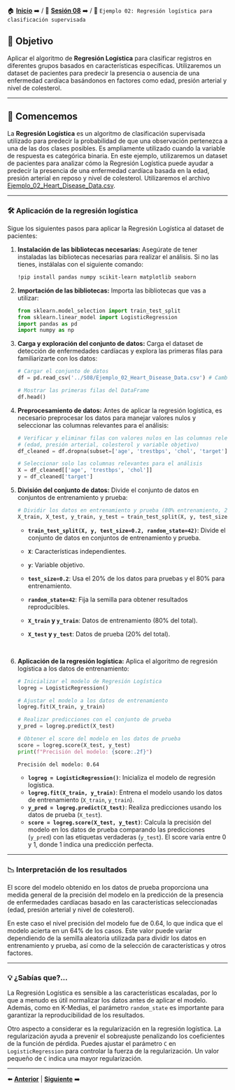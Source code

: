 🏠 [**Inicio**](../../Readme.md) ➡️ / 📖 [**Sesión 08**](../Readme.md) ➡️ / 📝 `Ejemplo 02: Regresión logística para clasificación supervisada`

## 🎯 Objetivo

Aplicar el algoritmo de **Regresión Logística** para clasificar registros en diferentes grupos basados en características específicas. Utilizaremos un dataset de pacientes para predecir la presencia o ausencia de una enfermedad cardíaca basándonos en factores como edad, presión arterial y nivel de colesterol.

---

## 🚀 Comencemos

La **Regresión Logística** es un algoritmo de clasificación supervisada utilizado para predecir la probabilidad de que una observación pertenezca a una de las dos clases posibles. Es ampliamente utilizado cuando la variable de respuesta es categórica binaria. En este ejemplo, utilizaremos un dataset de pacientes para analizar cómo la Regresión Logística puede ayudar a predecir la presencia de una enfermedad cardíaca basada en la edad, presión arterial en reposo y nivel de colesterol. Utilizaremos el archivo [Ejemplo_02_Heart_Disease_Data.csv](../../Datasets/S08/Ejemplo_02_Heart_Disease_Data.csv).

---

### 🛠️ **Aplicación de la regresión logística**

Sigue los siguientes pasos para aplicar la Regresión Logística al dataset de pacientes:

1. **Instalación de las bibliotecas necesarias:** Asegúrate de tener instaladas las bibliotecas necesarias para realizar el análisis. Si no las tienes, instálalas con el siguiente comando:

    ```bash
    !pip install pandas numpy scikit-learn matplotlib seaborn
    ```

2. **Importación de las bibliotecas:** Importa las bibliotecas que vas a utilizar:

    ```python
    from sklearn.model_selection import train_test_split
    from sklearn.linear_model import LogisticRegression
    import pandas as pd
    import numpy as np
    ```

3. **Carga y exploración del conjunto de datos:** Carga el dataset de detección de enfermedades cardíacas y explora las primeras filas para familiarizarte con los datos:

    ```python
    # Cargar el conjunto de datos
    df = pd.read_csv('../S08/Ejemplo_02_Heart_Disease_Data.csv') # Cambia la ruta al archivo, de acuerdo a tu entorno de trabajo.

    # Mostrar las primeras filas del DataFrame
    df.head()
    ```

4. **Preprocesamiento de datos:** Antes de aplicar la regresión logística, es necesario preprocesar los datos para manejar valores nulos y seleccionar las columnas relevantes para el análisis:

    ```python
    # Verificar y eliminar filas con valores nulos en las columnas relevantes
    # (edad, presión arterial, colesterol y variable objetivo)
    df_cleaned = df.dropna(subset=['age', 'trestbps', 'chol', 'target'])

    # Seleccionar solo las columnas relevantes para el análisis
    X = df_cleaned[['age', 'trestbps', 'chol']]
    y = df_cleaned['target']
    ```

5. **División del conjunto de datos:** Divide el conjunto de datos en conjuntos de entrenamiento y prueba:

    ```python
    # Dividir los datos en entrenamiento y prueba (80% entrenamiento, 20% prueba)
    X_train, X_test, y_train, y_test = train_test_split(X, y, test_size=0.2, random_state=42)
    ```

    - **`train_test_split(X, y, test_size=0.2, random_state=42)`**: Divide el conjunto de datos en conjuntos de entrenamiento y prueba.
    - **`X`**: Características independientes.
    - **`y`**: Variable objetivo.
    - **`test_size=0.2`**: Usa el 20% de los datos para pruebas y el 80% para entrenamiento.
    - **`random_state=42`**: Fija la semilla para obtener resultados reproducibles.

    - **`X_train` y `y_train`**: Datos de entrenamiento (80% del total).
    - **`X_test` y `y_test`**: Datos de prueba (20% del total).

    <br>

6. **Aplicación de la regresión logística:** Aplica el algoritmo de regresión logística a los datos de entrenamiento:

    ```python
    # Inicializar el modelo de Regresión Logística
    logreg = LogisticRegression()

    # Ajustar el modelo a los datos de entrenamiento
    logreg.fit(X_train, y_train)

    # Realizar predicciones con el conjunto de prueba
    y_pred = logreg.predict(X_test)

    # Obtener el score del modelo en los datos de prueba
    score = logreg.score(X_test, y_test)
    print(f"Precisión del modelo: {score:.2f}")
    ```
    
    ```
    Precisión del modelo: 0.64
    ```

    - **`logreg = LogisticRegression()`**: Inicializa el modelo de regresión logística.
    - **`logreg.fit(X_train, y_train)`**: Entrena el modelo usando los datos de entrenamiento (`X_train`, `y_train`).
    - **`y_pred = logreg.predict(X_test)`**: Realiza predicciones usando los datos de prueba (`X_test`).
    - **`score = logreg.score(X_test, y_test)`**: Calcula la precisión del modelo en los datos de prueba comparando las predicciones (`y_pred`) con las etiquetas verdaderas (`y_test`). El score varía entre 0 y 1, donde 1 indica una predicción perfecta.

---

### 📉 **Interpretación de los resultados**

El score del modelo obtenido en los datos de prueba proporciona una medida general de la precisión del modelo en la predicción de la presencia de enfermedades cardíacas basado en las características seleccionadas (edad, presión arterial y nivel de colesterol).

En este caso el nivel precisión del modelo fue de 0.64, lo que indica que el modelo acierta en un 64% de los casos. Este valor puede variar dependiendo de la semilla aleatoria utilizada para dividir los datos en entrenamiento y prueba, así como de la selección de características y otros factores.

---

### 💡 **¿Sabías que?...**

La Regresión Logística es sensible a las características escaladas, por lo que a menudo es útil normalizar los datos antes de aplicar el modelo. Además, como en K-Medias, el parámetro `random_state` es importante para garantizar la reproducibilidad de los resultados.

Otro aspecto a considerar es la regularización en la regresión logística. La regularización ayuda a prevenir el sobreajuste penalizando los coeficientes de la función de pérdida. Puedes ajustar el parámetro `C` en `LogisticRegression` para controlar la fuerza de la regularización. Un valor pequeño de `C` indica una mayor regularización.

---

⬅️ [**Anterior**](../Readme.md) | [**Siguiente**](../Reto-02/Readme.md) ➡️